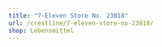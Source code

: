 ```yaml
---
title: "7-Eleven Store No. 23818"
url: /crestline/7-eleven-store-no-23818/
shop: Lebensmittel
---
```

